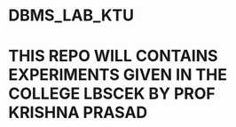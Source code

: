 # DBMS_LAB_KTU
# THIS REPO WILL CONTAINS EXPERIMENTS GIVEN IN THE COLLEGE LBSCEK BY PROF KRISHNA PRASAD 
